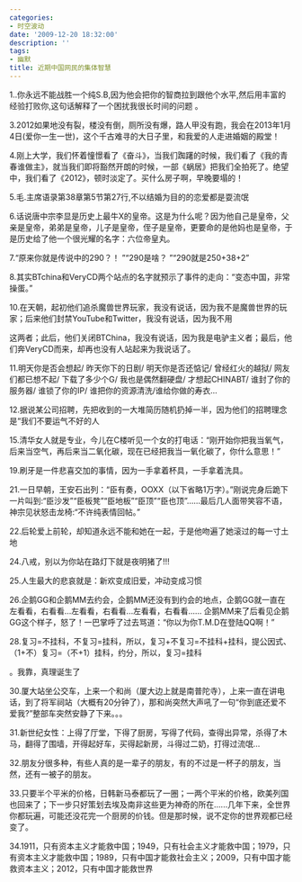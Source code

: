 ```yaml
---
categories:
- 时空波动
date: '2009-12-20 18:32:00'
description: ''
tags:
- 幽默
title: 近期中国网民的集体智慧
---
```

1\..你永远不能战胜一个纯S.B,因为他会把你的智商拉到跟他个水平,然后用丰富的经验打败你,这句话解释了一个困扰我很长时间的问题 。  




3\.2012如果地没有裂，楼没有倒，厕所没有爆，路人甲没有跑，我会在2013年1月4日(爱你一生一世)，这个千古难寻的大日子里，和我爱的人走进婚姻的殿堂！  


  


4\.刚上大学，我们怀着憧憬看了《奋斗》，当我们踟躇的时候，我们看了《我的青春谁做主》，就当我们即将豁然开朗的时候，一部《蜗居》把我们全拍死了。绝望中，我们看了《2012》，顿时淡定了。买什么房子啊，早晚要塌的！


  


5\.毛.主席语录第38章第5节第27行,不以结婚为目的的恋爱都是耍流氓


  


6\.话说唐中宗李显是历史上最牛X的皇帝。这是为什么呢？因为他自己是皇帝，父亲是皇帝，弟弟是皇帝，儿子是皇帝，侄子是皇帝，更要命的是他妈也是皇帝，于是历史给了他一个很光耀的名字：六位帝皇丸。


  


7\.“原来你就是传说中的290？！ ”“290是啥？ ”“290就是250\+38\+2”


  


8\.其实BTchina和VeryCD两个站点的名字就预示了事件的走向：“变态中国，非常操蛋。”


  


10\.在天朝，起初他们追杀魔兽世界玩家，我没有说话，因为我不是魔兽世界的玩家；后来他们封禁YouTube和Twitter，我没有说话，因为我不用

这两者；此后，他们关闭BTChina，我没有说话，因为我是电驴主义者；最后，他们奔VeryCD而来，却再也没有人站起来为我说话了。


  


11\.明天你是否会想起/ 昨天你下的日剧/ 明天你是否还惦记/ 曾经红火的越狱/ 网友们都已想不起/ 下载了多少个G/ 我也是偶然翻硬盘/ 才想起CHINABT/ 谁封了你的服务器/ 谁锁了你的IP/ 谁把你的资源清洗/谁给你做的寿衣...


  


12\.据说某公司招聘，先把收到的一大堆简历随机扔掉一半，因为他们的招聘理念是“我们不要运气不好的人

  


15\.清华女人就是专业，今儿在C楼听见一个女的打电话：“刚开始你把我当氧气，后来当空气，再后来当二氧化碳，现在已经把我当一氧化碳了，你什么意思！”

  


19\.刷牙是一件悲喜交加的事情，因为一手拿着杯具，一手拿着洗具。


  


21\.一日早朝，王安石出列：“臣有奏，OOXX（以下省略1万字）。”刚说完身后跪下一片叫到:“臣沙发”“臣板凳”“臣地板”“臣顶”“臣也顶”……最后几人面带笑容不语，神宗见状怒击龙椅:“不许纯表情回帖。”


  


22\.后轮爱上前轮，却知道永远不能和她在一起，于是他吻遍了她滚过的每一寸土地  


  


24\.八戒，别以为你站在路灯下就是夜明猪了!!!


  


25\.人生最大的悲哀就是：新欢变成旧爱，冲动变成习惯


  


26\.企鹅GG和企鹅MM去约会，企鹅MM还没有到约会的地点，企鹅GG就一直在左看看，右看看...左看看，右看看...左看看，右看看...... 企鹅MM来了后看见企鹅GG这个样子，怒了！一巴掌呼了过去骂道：“你以为你T.M.D在登陆QQ啊！”



  


28\.复习\=不挂科，不复习\=挂科，所以，复习\+不复习\=不挂科\+挂科，提公因式、（1\+不）复习\=（不\+1）挂科，约分，所以，复习\=挂科  


。我靠，真理诞生了



  


30\.厦大站坐公交车，上来一个和尚（厦大边上就是南普陀寺），上来一直在讲电话，到了将军祠站（大概有20分钟了），那和尚突然大声吼了一句“你到底还爱不爱我?”整部车突然安静了下来。。。


  


31\.新世纪女性：上得了厅堂，下得了厨房，写得了代码，查得出异常，杀得了木马，翻得了围墙，开得起好车，买得起新房，斗得过二奶，打得过流氓...


  


32\.朋友分很多种，有些人真的是一辈子的朋友，有的不过是一杯子的朋友，当然，还有一被子的朋友。


  


33\.只要半个平米的价格，日韩新马泰都玩了一圈；一两个平米的价格，欧美列国也回来了；下一步只好策划去埃及南非这些更为神奇的所在......几年下来，全世界你都玩遍，可能还没花完一个厨房的价钱。但是那时候，说不定你的世界观都已经变了。


  


34\.1911，只有资本主义才能救中国；1949，只有社会主义才能救中国；1979，只有资本主义才能救中国；1989，只有中国才能救社会主义；2009，只有中国才能救资本主义；2012，只有中国才能救世界


